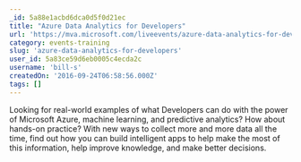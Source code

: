 ```yaml
---
_id: 5a88e1acbd6dca0d5f0d21ec
title: "Azure Data Analytics for Developers"
url: 'https://mva.microsoft.com/liveevents/azure-data-analytics-for-developers'
category: events-training
slug: 'azure-data-analytics-for-developers'
user_id: 5a83ce59d6eb0005c4ecda2c
username: 'bill-s'
createdOn: '2016-09-24T06:58:56.000Z'
tags: []
---
```


Looking for real-world examples of what Developers can do with the power of Microsoft Azure, machine learning, and predictive analytics? How about hands-on practice? With new ways to collect more and more data all the time, find out how you can build intelligent apps to help make the most of this information, help improve knowledge, and make better decisions.
